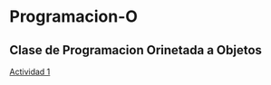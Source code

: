 # Programacion-O
## Clase de Programacion Orinetada a Objetos


[Actividad 1](https://github.com/ivanjimc/Programacion-O/blob/master/Setup/README.md)

